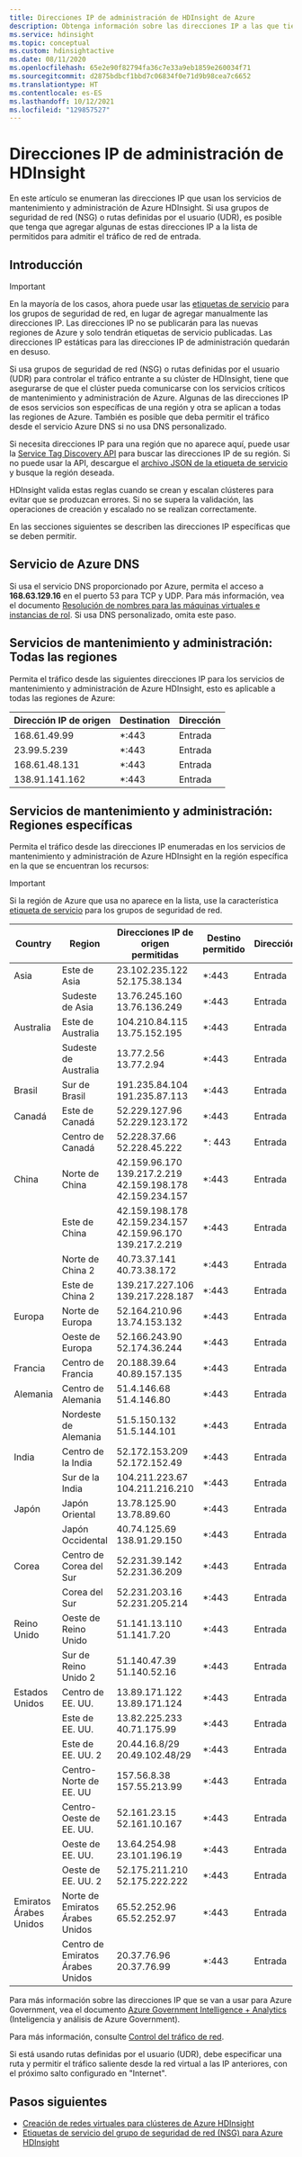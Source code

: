 ```yaml
---
title: Direcciones IP de administración de HDInsight de Azure
description: Obtenga información sobre las direcciones IP a las que tiene que permitir el tráfico de entrada, con el fin de configurar correctamente los grupos de seguridad de red y las rutas definidas por el usuario para la red virtual con Azure HDInsight.
ms.service: hdinsight
ms.topic: conceptual
ms.custom: hdinsightactive
ms.date: 08/11/2020
ms.openlocfilehash: 65e2e90f82794fa36c7e33a9eb1859e260034f71
ms.sourcegitcommit: d2875bdbcf1bbd7c06834f0e71d9b98cea7c6652
ms.translationtype: HT
ms.contentlocale: es-ES
ms.lasthandoff: 10/12/2021
ms.locfileid: "129857527"
---
```

# <a name="hdinsight-management-ip-addresses"></a>Direcciones IP de administración de HDInsight

En este artículo se enumeran las direcciones IP que usan los servicios de mantenimiento y administración de Azure HDInsight. Si usa grupos de seguridad de red (NSG) o rutas definidas por el usuario (UDR), es posible que tenga que agregar algunas de estas direcciones IP a la lista de permitidos para admitir el tráfico de red de entrada.

## <a name="introduction"></a>Introducción
 
> [!Important]
> En la mayoría de los casos, ahora puede usar las [etiquetas de servicio](hdinsight-service-tags.md) para los grupos de seguridad de red, en lugar de agregar manualmente las direcciones IP. Las direcciones IP no se publicarán para las nuevas regiones de Azure y solo tendrán etiquetas de servicio publicadas. Las direcciones IP estáticas para las direcciones IP de administración quedarán en desuso.

Si usa grupos de seguridad de red (NSG) o rutas definidas por el usuario (UDR) para controlar el tráfico entrante a su clúster de HDInsight, tiene que asegurarse de que el clúster pueda comunicarse con los servicios críticos de mantenimiento y administración de Azure.  Algunas de las direcciones IP de esos servicios son específicas de una región y otra se aplican a todas las regiones de Azure. También es posible que deba permitir el tráfico desde el servicio Azure DNS si no usa DNS personalizado.

Si necesita direcciones IP para una región que no aparece aquí, puede usar la [Service Tag Discovery API](../virtual-network/service-tags-overview.md#use-the-service-tag-discovery-api) para buscar las direcciones IP de su región. Si no puede usar la API, descargue el [archivo JSON de la etiqueta de servicio](../virtual-network/service-tags-overview.md#discover-service-tags-by-using-downloadable-json-files) y busque la región deseada.

HDInsight valida estas reglas cuando se crean y escalan clústeres para evitar que se produzcan errores. Si no se supera la validación, las operaciones de creación y escalado no se realizan correctamente.

En las secciones siguientes se describen las direcciones IP específicas que se deben permitir.

## <a name="azure-dns-service"></a>Servicio de Azure DNS

Si usa el servicio DNS proporcionado por Azure, permita el acceso a __168.63.129.16__ en el puerto 53 para TCP y UDP. Para más información, vea el documento [Resolución de nombres para las máquinas virtuales e instancias de rol](../virtual-network/virtual-networks-name-resolution-for-vms-and-role-instances.md). Si usa DNS personalizado, omita este paso.

## <a name="health-and-management-services-all-regions"></a>Servicios de mantenimiento y administración: Todas las regiones

Permita el tráfico desde las siguientes direcciones IP para los servicios de mantenimiento y administración de Azure HDInsight, esto es aplicable a todas las regiones de Azure:

| Dirección IP de origen | Destination  | Dirección |
| ---- | ----- | ----- |
| 168.61.49.99 | \*:443 | Entrada |
| 23.99.5.239 | \*:443 | Entrada |
| 168.61.48.131 | \*:443 | Entrada |
| 138.91.141.162 | \*:443 | Entrada |

## <a name="health-and-management-services-specific-regions"></a>Servicios de mantenimiento y administración: Regiones específicas

Permita el tráfico desde las direcciones IP enumeradas en los servicios de mantenimiento y administración de Azure HDInsight en la región específica en la que se encuentran los recursos:

> [!IMPORTANT]  
> Si la región de Azure que usa no aparece en la lista, use la característica [etiqueta de servicio](hdinsight-service-tags.md) para los grupos de seguridad de red.

| Country | Region | Direcciones IP de origen permitidas | Destino permitido | Dirección |
| ---- | ---- | ---- | ---- | ----- |
| Asia | Este de Asia | 23.102.235.122<br>52.175.38.134 | \*:443 | Entrada |
| &nbsp; | Sudeste de Asia | 13.76.245.160<br>13.76.136.249 | \*:443 | Entrada |
| Australia | Este de Australia | 104.210.84.115<br>13.75.152.195 | \*:443 | Entrada |
| &nbsp; | Sudeste de Australia | 13.77.2.56<br>13.77.2.94 | \*:443 | Entrada |
| Brasil | Sur de Brasil | 191.235.84.104<br>191.235.87.113 | \*:443 | Entrada |
| Canadá | Este de Canadá | 52.229.127.96<br>52.229.123.172 | \*:443 | Entrada |
| &nbsp; | Centro de Canadá | 52.228.37.66<br>52.228.45.222 |\*: 443 | Entrada |
| China | Norte de China | 42.159.96.170<br>139.217.2.219<br>42.159.198.178<br>42.159.234.157 | \*:443 | Entrada |
| &nbsp; | Este de China | 42.159.198.178<br>42.159.234.157<br>42.159.96.170<br>139.217.2.219 | \*:443 | Entrada |
| &nbsp; | Norte de China 2 | 40.73.37.141<br>40.73.38.172 | \*:443 | Entrada |
| &nbsp; | Este de China 2 | 139.217.227.106<br>139.217.228.187 | \*:443 | Entrada |
| Europa | Norte de Europa | 52.164.210.96<br>13.74.153.132 | \*:443 | Entrada |
| &nbsp; | Oeste de Europa| 52.166.243.90<br>52.174.36.244 | \*:443 | Entrada |
| Francia | Centro de Francia| 20.188.39.64<br>40.89.157.135 | \*:443 | Entrada |
| Alemania | Centro de Alemania | 51.4.146.68<br>51.4.146.80 | \*:443 | Entrada |
| &nbsp; | Nordeste de Alemania | 51.5.150.132<br>51.5.144.101 | \*:443 | Entrada |
| India | Centro de la India | 52.172.153.209<br>52.172.152.49 | \*:443 | Entrada |
| &nbsp; | Sur de la India | 104.211.223.67<br>104.211.216.210 | \*:443 | Entrada |
| Japón | Japón Oriental | 13.78.125.90<br>13.78.89.60 | \*:443 | Entrada |
| &nbsp; | Japón Occidental | 40.74.125.69<br>138.91.29.150 | \*:443 | Entrada |
| Corea | Centro de Corea del Sur | 52.231.39.142<br>52.231.36.209 | \*:443 | Entrada |
| &nbsp; | Corea del Sur | 52.231.203.16<br>52.231.205.214 | \*:443 | Entrada
| Reino Unido | Oeste de Reino Unido | 51.141.13.110<br>51.141.7.20 | \*:443 | Entrada |
| &nbsp; | Sur de Reino Unido 2 | 51.140.47.39<br>51.140.52.16 | \*:443 | Entrada |
| Estados Unidos | Centro de EE. UU. | 13.89.171.122<br>13.89.171.124 | \*:443 | Entrada |
| &nbsp; | Este de EE. UU. | 13.82.225.233<br>40.71.175.99 | \*:443 | Entrada |
| &nbsp; | Este de EE. UU. 2 | 20.44.16.8/29<br>20.49.102.48/29 | \*:443 | Entrada |
| &nbsp; | Centro-Norte de EE. UU | 157.56.8.38<br>157.55.213.99 | \*:443 | Entrada |
| &nbsp; | Centro-Oeste de EE. UU. | 52.161.23.15<br>52.161.10.167 | \*:443 | Entrada |
| &nbsp; | Oeste de EE. UU. | 13.64.254.98<br>23.101.196.19 | \*:443 | Entrada |
| &nbsp; | Oeste de EE. UU. 2 | 52.175.211.210<br>52.175.222.222 | \*:443 | Entrada |
| Emiratos Árabes Unidos | Norte de Emiratos Árabes Unidos | 65.52.252.96<br>65.52.252.97 | \*:443 | Entrada |
| &nbsp; | Centro de Emiratos Árabes Unidos | 20.37.76.96<br>20.37.76.99 | \*:443 | Entrada |

Para más información sobre las direcciones IP que se van a usar para Azure Government, vea el documento [Azure Government Intelligence + Analytics](../azure-government/compare-azure-government-global-azure.md) (Inteligencia y análisis de Azure Government).

Para más información, consulte [Control del tráfico de red](./control-network-traffic.md).

Si está usando rutas definidas por el usuario (UDR), debe especificar una ruta y permitir el tráfico saliente desde la red virtual a las IP anteriores, con el próximo salto configurado en "Internet".

## <a name="next-steps"></a>Pasos siguientes

* [Creación de redes virtuales para clústeres de Azure HDInsight](hdinsight-create-virtual-network.md)
* [Etiquetas de servicio del grupo de seguridad de red (NSG) para Azure HDInsight](hdinsight-service-tags.md)
